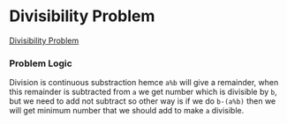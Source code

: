 # Divisibility Problem
[Divisibility Problem](https://codeforces.com/problemset/problem/1328/A)

### Problem Logic
Division is continuous substraction hemce `a%b` will give a remainder, when this remainder is subtracted from `a` we get number which is divisible by `b`, but we need to add not subtract so other way is if we do `b-(a%b)` then we will get minimum number that we should add to make `a` divisible.